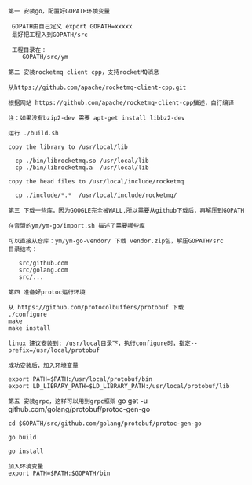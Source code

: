 
`第一 安装go，配置好GOPATH环境变量`
     
     GOPATH由自己定义 export GOPATH=xxxxx
     最好把工程入到GOPATH/src
     
     工程目录在：
        GOPATH/src/ym


`第二 安装rocketmq client cpp，支持rocketMQ消息`
 
    从https://github.com/apache/rocketmq-client-cpp.git
    
    根据网站 https://github.com/apache/rocketmq-client-cpp描述，自行编译
    
    注：如果没有bzip2-dev 需要 apt-get install libbz2-dev
    
    运行 ./build.sh
    
    copy the library to /usr/local/lib
    
      cp ./bin/librocketmq.so /usr/local/lib
      cp ./bin/librocketmq.a  /usr/local/lib
      
    copy the head files to /usr/local/include/rocketmq
    
      cp ./include/*.*  /usr/local/include/rocketmq/
    

`第三 下载一些库，因为GOOGLE完全被WALL,所以需要从github下载后，再解压到GOPATH`
    
    在音盟的ym/ym-go/import.sh 描述了需要哪些库 
    
    可以直接从仓库：ym/ym-go-vendor/ 下载 vendor.zip包，解压GOPATH/src
    目录结构：
       
       src/github.com
       src/golang.com
       src/...

`第四 准备好protoc运行环境`
   
    从 https://github.com/protocolbuffers/protobuf 下载
    ./configure
    make
    make install
    
    linux 建议安装到: /usr/local目录下，执行configure时，指定--prefix=/usr/local/protobuf
    
    成功安装后，加入环境变量
    
    export PATH=$PATH:/usr/local/protobuf/bin
    export LD_LIBRARY_PATH=$LD_LIBRARY_PATH:/usr/local/protobuf/lib
    
 `第五 安装grpc，这样可以用到grpc框架`
    go get -u github.com/golang/protobuf/protoc-gen-go
    
    cd $GOPATH/src/github.com/golang/protobuf/protoc-gen-go
    
    go build
    
    go install
    
    加入环境变量
    export PATH=$PATH:$GOPATH/bin